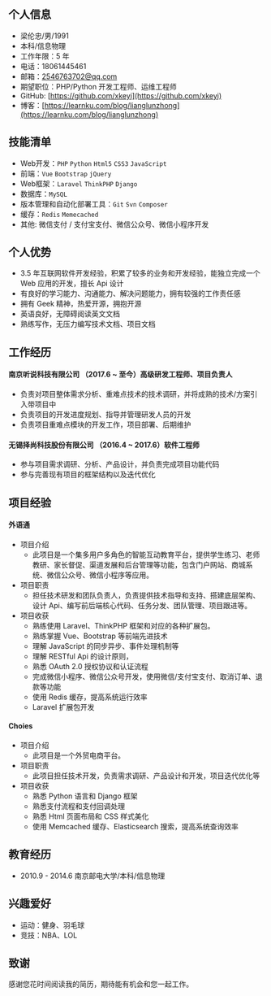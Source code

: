 ## 个人信息

- 梁伦忠/男/1991
- 本科/信息物理
- 工作年限：5 年
- 电话：18061445461
- 邮箱：[2546763702@qq.com](2546763702@qq.com)
- 期望职位：PHP/Python 开发工程师、运维工程师
- GitHub: [https://github.com/xkeyi](https://github.com/xkeyi)
- 博客：[https://learnku.com/blog/lianglunzhong](https://learnku.com/blog/lianglunzhong)


## 技能清单

- Web开发：`PHP` `Python` `Html5` `CSS3` `JavaScript`
- 前端：`Vue` `Bootstrap` `jQuery`
- Web框架：`Laravel` `ThinkPHP` `Django`
- 数据库：`MySQL`
- 版本管理和自动化部署工具：`Git` `Svn` `Composer`
- 缓存：`Redis` `Memecached`
- 其他: 微信支付 / 支付宝支付、微信公众号、微信小程序开发

## 个人优势

- 3.5 年互联网软件开发经验，积累了较多的业务和开发经验，能独立完成一个 Web 应用的开发，擅长 Api 设计
- 有良好的学习能力、沟通能力、解决问题能力，拥有较强的工作责任感
- 拥有 Geek 精神，热爱开源，拥抱开源
- 英语良好，无障碍阅读英文文档
- 熟练写作，无压力编写技术文档、项目文档

## 工作经历

#### 南京听说科技有限公司 （2017.6 ~ 至今）高级研发工程师、项目负责人

- 负责对项目整体需求分析、重难点技术的技术调研，并将成熟的技术/方案引入带项目中
- 负责项目的开发进度规划、指导并管理研发人员的开发
- 负责项目重难点模块的开发工作，项目部署、后期维护

#### 无锡择尚科技股份有限公司 （2016.4 ~ 2017.6）软件工程师

- 参与项目需求调研、分析、产品设计，并负责完成项目功能代码
- 参与完善现有项目的框架结构以及迭代优化


## 项目经验

#### 外语通

- 项目介绍
    - 此项目是一个集多用户多角色的智能互动教育平台，提供学生练习、老师教研、家长督促、渠道发展和后台管理等功能，包含门户网站、商城系统、微信公众号、微信小程序等应用。
- 项目职责
    - 担任技术研发和团队负责人，负责提供技术指导和支持、搭建底层架构、设计 Api、编写前后端核心代码、任务分发、团队管理、项目跟进等。
- 项目收获
  - 熟练使用 Laravel、ThinkPHP 框架和对应的各种扩展包。
  - 熟练掌握 Vue、Bootstrap 等前端先进技术
  - 理解 JavaScript 的同步异步、事件处理机制等
  - 理解 RESTful Api 的设计原则，
  - 熟悉 OAuth 2.0 授权协议和认证流程
  - 完成微信小程序、微信公众号开发，使用微信/支付宝支付、取消订单、退款等功能
  - 使用 Redis 缓存，提高系统运行效率
  - Laravel 扩展包开发
   
#### Choies

- 项目介绍
  - 此项目是一个外贸电商平台。
- 项目职责
  - 此项目担任技术开发，负责需求调研、产品设计和开发，项目迭代优化等
- 项目收获
  - 熟悉 Python 语言和 Django 框架
  - 熟悉支付流程和支付回调处理
  - 熟悉 Html 页面布局和 CSS 样式美化
  - 使用 Memcached 缓存、Elasticsearch 搜索，提高系统查询效率

## 教育经历

- 2010.9 - 2014.6 南京邮电大学/本科/信息物理

## 兴趣爱好

- 运动：健身、羽毛球
- 竞技：NBA、LOL

## 致谢

感谢您花时间阅读我的简历，期待能有机会和您一起工作。
